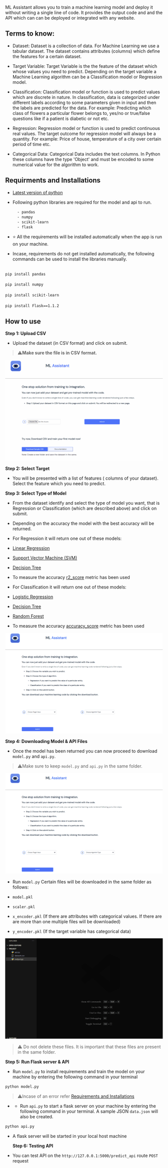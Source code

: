 

ML Assistant allows you to train a machine learning model and deploy it without writing a single line of code. It provides the output code and and the API which can can be deployed or integrated with any website.

  

## Terms to know:

  

- Dataset: Dataset is a collection of data. For Machine Learning we use a tabular dataset. The dataset contains attributes (columns) which define the features for a certain dataset.

  

- Target Variable: Target Variable is the the feature of the dataset which whose values you need to predict. Depending on the target variable a Machine Learning algorithm can be a Classification model or Regression model.

  

- Classification: Classification model or function is used to predict values which are discrete in nature. In classification, data is categorized under different labels according to some parameters given in input and then the labels are predicted for the data. For example: Predicting which class of flowers a particular flower belongs to, yes/no or true/false questions like if a patient is diabetic or not etc.

  

- Regression: Regression model or function is used to predict continuous real values. The target outcome for regression model will always be a quantity. For example: Price of house, temperature of a city over certain period of time etc.

  

- Categorical Data: Categorical Data includes the text columns. In Python these columns have the type 'Object' and must be encoded to some numerical value for the algorithm to work.

## Requirments and Installations

  

 -  [Latest version of python](https://www.python.org/downloads/)

 - Following python libraries are required for the model and api to run.

		 - pandas
		 - numpy
		 - scikit-learn
		 - flask
		 
 - ⭐ All the requirements will be installed automatically when the app is run on your machine.
 - Incase, requirements do not get installed automatically, the following commands can be used to install the libraries manually.

  

```bash

pip install pandas

pip install numpy

pip install scikit-learn

pip install Flask==1.1.2

```

## How to use

  
**Step 1: Upload CSV**
- Upload the dataset (in CSV format) and click on submit. 
>⚠️**Make sure the file is in CSV format.**

![Upload CSV](static/submit_gif.gif)

**Step 2:  Select Target**
- You will be presented with a list of features ( columns of your dataset). Select the feature which you need to predict.

**Step 3:  Select Type of Model**
  

- From the dataset identify and select the type of model you want, that is Regression or Classification (which are described above) and click on submit.

  

- Depending on the accuracy the model with the best accuracy will be returned.

  

- For Regression it will return one out of these models:

  

-  [Linear Regression](https://scikit-learn.org/stable/modules/generated/sklearn.linear_model.LinearRegression.html)

-  [Support Vector Machine (SVM)](https://scikit-learn.org/stable/modules/generated/sklearn.svm.SVR.html)

-  [Decision Tree](https://scikit-learn.org/stable/modules/generated/sklearn.tree.DecisionTreeRegressor.html)

- To measure the accuracy [r2_score](https://scikit-learn.org/stable/modules/generated/sklearn.metrics.r2_score.html) metric has been used

  

- For Classification it will return one out of these models:

-  [Logistic Regression](https://scikit-learn.org/stable/modules/generated/sklearn.linear_model.LogisticRegression.html)

-  [Decision Tree](https://scikit-learn.org/stable/modules/generated/sklearn.tree.DecisionTreeClassifier.html)

-  [Random Forest](https://scikit-learn.org/stable/modules/generated/sklearn.ensemble.RandomForestClassifier.html)

- To measure the accuracy [accuracy_score](https://scikit-learn.org/stable/modules/generated/sklearn.metrics.accuracy_score.html) metric has been used

![Alt Text](static/model_gif.gif)

**Step 4:  Downloading Model & API Files**

- Once the model has been returned you can now proceed to download `model.py` and `api.py`. 
>⚠️Make sure to keep `model.py` and `api.py` in the same folder.

![Alt Text](static/download_gif.gif)

- Run `model.py` Certain files will be downloaded in the same folder as follows:

-  `model.pkl`

-  `scaler.pkl`

-  `x_encoder.pkl` (If there are attributes with categorical values. If there are are more than one multiple files will be downloaded)

-  `y_encoder.pkl` (If the target variable has categorical data)

![Alt Text](static/working_gif.gif)

  

>⚠️ Do not delete these files. It is important that these files are present in the same folder.

  **Step 5:  Run Flask server & API**
-  Run `model.py` to install requirements and train the model on your machine by entering the following command in your terminal

```bash
python model.py
```

> ⚠️Incase of an error refer [Requirements and Installations](#Requirements%20and%20Installations)

- -  Run `api.py` to start a flask server on your machine by entering the following command in your terminal. A sample JSON `data.json` will also be created.

```bash
python api.py
```
- A flask server will be started in your local host machine

  **Step 6:  Testing API**
 - You can test API on the `http://127.0.0.1:5000/predict_api` route `POST` request